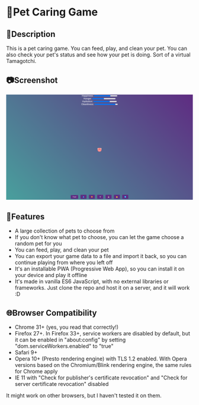 # 🐶Pet Caring Game
## 📝Description
This is a pet caring game. You can feed, play, and clean your pet. You can also check your pet's status and see how your pet is doing. Sort of a virtual Tamagotchi.
## 📷Screenshot
![image](screenshots/pet_caring_game.png)
## 📃Features
- A large collection of pets to choose from
- If you don't know what pet to choose, you can let the game choose a random pet for you
- You can feed, play, and clean your pet
- You can export your game data to a file and import it back, so you can continue playing from where you left off
- It's an installable PWA (Progressive Web App), so you can install it on your device and play it offline
- It's made in vanilla ES6 JavaScript, with no external libraries or frameworks. Just clone the repo and host it on a server, and it will work :D
## 🌐Browser Compatibility
- Chrome 31+ (yes, you read that correctly!)
- Firefox 27+. In Firefox 33+, service workers are disabled by default, but it can be enabled in "about:config" by setting "dom.serviceWorkers.enabled" to "true"
- Safari 9+
- Opera 10+ (Presto rendering engine) with TLS 1.2 enabled. With Opera versions based on the Chromium/Blink rendering engine, the same rules for Chrome apply
- IE 11 with "Check for publisher's certificate revocation" and "Check for server certificate revocation" disabled

It might work on other browsers, but I haven't tested it on them.
